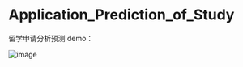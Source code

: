 # Application_Prediction_of_Study
留学申请分析预测
demo：

![image](https://github.com/Stephen-SMJ/Application_Prediction_of_Study/assets/67999981/6634be82-bbf1-410e-9dcb-2f424f6e4ee0)


